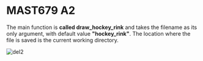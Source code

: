 # MAST679 A2

The main function is **called draw_hockey_rink** and takes the filename as its only argument, with default value **"hockey_rink"**. The location where the file is saved is the current working directory. 

![del2](https://user-images.githubusercontent.com/77307483/191142769-abb3443b-0395-4490-b2da-30ec43b6e6ce.png)


